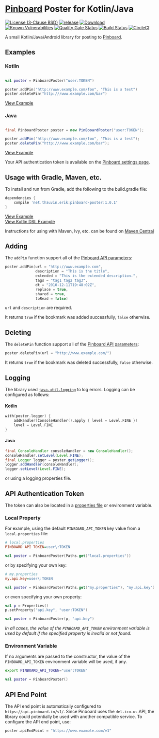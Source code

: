 # [Pinboard](https://pinboard.in) Poster for Kotlin/Java

[![License (3-Clause BSD)](https://img.shields.io/badge/license-BSD%203--Clause-blue.svg?style=flat-square)](http://opensource.org/licenses/BSD-3-Clause) [![release](https://img.shields.io/github/release/ethauvin/pinboard-poster.svg)](https://github.com/ethauvin/pinboard-poster/releases/latest) [![Download](https://api.bintray.com/packages/ethauvin/maven/pinboard-poster/images/download.svg)](https://bintray.com/ethauvin/maven/pinboard-poster/_latestVersion)  
[![Known Vulnerabilities](https://snyk.io/test/github/ethauvin/pinboard-poster/badge.svg?targetFile=pom.xml)](https://snyk.io/test/github/ethauvin/pinboard-poster?targetFile=pom.xml) [![Quality Gate Status](https://sonarcloud.io/api/project_badges/measure?project=ethauvin_pinboard-poster&metric=alert_status)](https://sonarcloud.io/dashboard?id=ethauvin_pinboard-poster) [![Build Status](https://travis-ci.com/ethauvin/pinboard-poster.svg?branch=master)](https://travis-ci.com/ethauvin/pinboard-poster) [![CircleCI](https://circleci.com/gh/ethauvin/pinboard-poster/tree/master.svg?style=shield)](https://circleci.com/gh/ethauvin/pinboard-poster/tree/master)

A small Kotlin/Java/Android library for posting to [Pinboard](https://pinboard.in).

## Examples

### Kotlin

```kotlin

val poster = PinboardPoster("user:TOKEN")

poster.addPin("http://www.example.com/foo", "This is a test")
poster.deletePin("http:///www.example.com/bar")

```
[View Example](https://github.com/ethauvin/pinboard-poster/blob/master/samples/kotlin/src/main/kotlin/net/thauvin/erik/pinboard/samples/KotlinExample.kt)

### Java
```java

final PinboardPoster poster = new PinBboardPoster("user:TOKEN");

poster.addPin("http://www.example.com/foo", "This is a test");
poster.deletePin("http:///www.example.com/bar");
```
[View Example](https://github.com/ethauvin/pinboard-poster/blob/master/samples/java/src/main/java/net/thauvin/erik/pinboard/samples/JavaExample.java)

Your API authentication token is available on the [Pinboard settings page](https://pinboard.in/settings/password).

## Usage with Gradle, Maven, etc.

To install and run from Gradle, add the following to the build.gradle file:

```gradle
dependencies {
    compile 'net.thauvin.erik:pinboard-poster:1.0.1'
}
```
[View Example](https://github.com/ethauvin/pinboard-poster/blob/master/samples/java/build.gradle)  
[View Kotlin DSL Example](https://github.com/ethauvin/pinboard-poster/blob/master/samples/kotlin/build.gradle.kts)

Instructions for using with Maven, Ivy, etc. can be found on [Maven Central](https://search.maven.org/artifact/net.thauvin.erik/pinboard-poster/1.1.0/jar)

## Adding

The `addPin` function support all of the [Pinboard API parameters](https://pinboard.in/api/#posts_add):

```kotlin
poster.addPin(url = "http://www.example.com",
              description = "This is the title",
              extended = "This is the extended description.",
              tags = "tag1 tag2 tag3",
              dt = "2010-12-11T19:48:02Z",
              replace = true,
              shared = true,
              toRead = false)
```

`url` and `description` are required.

It returns `true` if the bookmark was added successfully, `false` otherwise.

## Deleting

The `deletePin` function support all of the [Pinboard API parameters](https://pinboard.in/api/#posts_delete):

```kotlin
poster.deletePin(url = "http://www.example.com/")
```

It returns `true` if the bookmark was deleted successfully, `false` otherwise.

## Logging

The library used [`java.util.logging`](https://docs.oracle.com/javase/8/docs/api/java/util/logging/package-summary.html) to log errors. Logging can be configured as follows:

#### Kotlin
```kotlin
with(poster.logger) {
    addHandler(ConsoleHandler().apply { level = Level.FINE })
    level = Level.FINE
}
```
#### Java
```java
final ConsoleHandler consoleHandler = new ConsoleHandler();
consoleHandler.setLevel(Level.FINE);
final Logger logger = poster.getLogger();
logger.addHandler(consoleHandler);
logger.setLevel(Level.FINE);
```

or using a logging properties file.

## API Authentication Token

The token can also be located in a [properties file](https://en.wikipedia.org/wiki/.properties) or environment variable.

### Local Property

For example, using the default `PINBOARD_API_TOKEN` key value from a `local.properties` file:

```ini
# local.properties
PINBOARD_API_TOKEN=user\:TOKEN
```

```kotlin
val poster = PinboardPoster(Paths.get("local.properties"))
```

or by specifying your own key:

```ini
# my.properties
my.api.key=user\:TOKEN
```

```kotlin
val poster = PinboardPoster(Paths.get("my.properties"), "my.api.key")
```

or even specifying your own property:

```kotlin
val p = Properties()
p.setProperty("api.key", "user:TOKEN")

val poster = PinboardPoster(p, "api.key")
```

_In all cases, the value of the `PINBOARD_API_TOKEN` environment variable is used by default if the specified property is invalid or not found._

### Environment Variable

If no arguments are passed to the constructor, the value of the `PINBOARD_API_TOKEN` environment variable will be used, if any.

```sh
export PINBOARD_API_TOKEN="user:TOKEN"
```

```kotlin
val poster = PinboardPoster()
```

## API End Point

The API end point is automatically configured to `https://api.pinboard.in/v1/`. Since Pinboard uses the `del.ico.us` API, the library could potentially be used with another compatible service. To configure the API end point, use:

```kotlin
poster.apiEndPoint = "https://www.example.com/v1"
```
